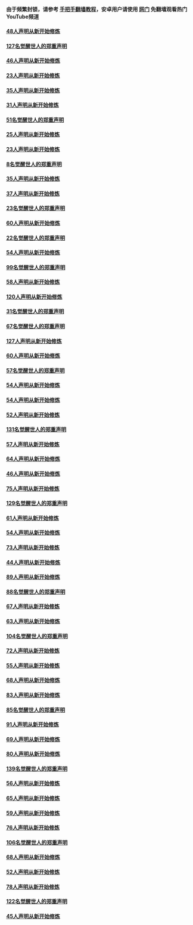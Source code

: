 #### 由于频繁封锁，请参考 [手把手翻墙教程](https://github.com/gfw-breaker/guides/wiki/)，安卓用户请使用 [网门](https://github.com/gfw-breaker/nogfw/blob/master/dl.md?t=02240900) 免翻墙观看热门YouTube频道 

#### [48人声明从新开始修炼](../pages/91/421202.md?t=02240900) 

#### [127名觉醒世人的郑重声明](../pages/91/421224.md?t=02240900) 

#### [46人声明从新开始修炼](../pages/91/421203.md?t=02240900) 

#### [23人声明从新开始修炼](../pages/91/421138.md?t=02240900) 

#### [35人声明从新开始修炼](../pages/91/421122.md?t=02240900) 

#### [31人声明从新开始修炼](../pages/91/421081.md?t=02240900) 

#### [51名觉醒世人的郑重声明](../pages/91/421080.md?t=02240900) 

#### [25人声明从新开始修炼](../pages/91/421020.md?t=02240900) 

#### [23人声明从新开始修炼](../pages/91/420884.md?t=02240900) 

#### [8名觉醒世人的郑重声明](../pages/91/420883.md?t=02240900) 

#### [35人声明从新开始修炼](../pages/91/420809.md?t=02240900) 

#### [37人声明从新开始修炼](../pages/91/420766.md?t=02240900) 

#### [23名觉醒世人的郑重声明](../pages/91/420765.md?t=02240900) 

#### [60人声明从新开始修炼](../pages/91/420727.md?t=02240900) 

#### [22名觉醒世人的郑重声明](../pages/91/420726.md?t=02240900) 

#### [54人声明从新开始修炼](../pages/91/420529.md?t=02240900) 

#### [99名觉醒世人的郑重声明](../pages/91/420528.md?t=02240900) 

#### [58人声明从新开始修炼](../pages/91/420198.md?t=02240900) 

#### [120人声明从新开始修炼](../pages/91/420141.md?t=02240900) 

#### [31名觉醒世人的郑重声明](../pages/91/420197.md?t=02240900) 

#### [67名觉醒世人的郑重声明](../pages/91/420140.md?t=02240900) 

#### [127人声明从新开始修炼](../pages/91/420082.md?t=02240900) 

#### [60人声明从新开始修炼](../pages/91/420081.md?t=02240900) 

#### [57名觉醒世人的郑重声明](../pages/91/420080.md?t=02240900) 

#### [54人声明从新开始修炼](../pages/91/419533.md?t=02240900) 

#### [54人声明从新开始修炼](../pages/91/419532.md?t=02240900) 

#### [52人声明从新开始修炼](../pages/91/419531.md?t=02240900) 

#### [131名觉醒世人的郑重声明](../pages/91/419530.md?t=02240900) 

#### [57人声明从新开始修炼](../pages/91/419430.md?t=02240900) 

#### [64人声明从新开始修炼](../pages/91/419429.md?t=02240900) 

#### [46人声明从新开始修炼](../pages/91/419428.md?t=02240900) 

#### [75人声明从新开始修炼](../pages/91/419427.md?t=02240900) 

#### [129名觉醒世人的郑重声明](../pages/91/419426.md?t=02240900) 

#### [61人声明从新开始修炼](../pages/91/419198.md?t=02240900) 

#### [54人声明从新开始修炼](../pages/91/419197.md?t=02240900) 

#### [73人声明从新开始修炼](../pages/91/419196.md?t=02240900) 

#### [44人声明从新开始修炼](../pages/91/419075.md?t=02240900) 

#### [89人声明从新开始修炼](../pages/91/419074.md?t=02240900) 

#### [88名觉醒世人的郑重声明](../pages/91/419195.md?t=02240900) 

#### [67人声明从新开始修炼](../pages/91/419073.md?t=02240900) 

#### [63人声明从新开始修炼](../pages/91/419072.md?t=02240900) 

#### [104名觉醒世人的郑重声明](../pages/91/419071.md?t=02240900) 

#### [72人声明从新开始修炼](../pages/91/418902.md?t=02240900) 

#### [55人声明从新开始修炼](../pages/91/418901.md?t=02240900) 

#### [68人声明从新开始修炼](../pages/91/418900.md?t=02240900) 

#### [83人声明从新开始修炼](../pages/91/418757.md?t=02240900) 

#### [85名觉醒世人的郑重声明](../pages/91/418899.md?t=02240900) 

#### [91人声明从新开始修炼](../pages/91/418756.md?t=02240900) 

#### [69人声明从新开始修炼](../pages/91/418755.md?t=02240900) 

#### [80人声明从新开始修炼](../pages/91/418754.md?t=02240900) 

#### [139名觉醒世人的郑重声明](../pages/91/418753.md?t=02240900) 

#### [56人声明从新开始修炼](../pages/91/418594.md?t=02240900) 

#### [65人声明从新开始修炼](../pages/91/418593.md?t=02240900) 

#### [59人声明从新开始修炼](../pages/91/418592.md?t=02240900) 

#### [76人声明从新开始修炼](../pages/91/418431.md?t=02240900) 

#### [106名觉醒世人的郑重声明](../pages/91/418591.md?t=02240900) 

#### [68人声明从新开始修炼](../pages/91/418430.md?t=02240900) 

#### [52人声明从新开始修炼](../pages/91/418429.md?t=02240900) 

#### [78人声明从新开始修炼](../pages/91/418428.md?t=02240900) 

#### [122名觉醒世人的郑重声明](../pages/91/418427.md?t=02240900) 

#### [45人声明从新开始修炼](../pages/91/418248.md?t=02240900) 


